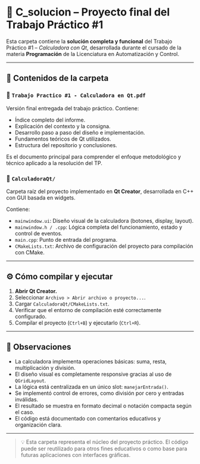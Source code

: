 # 🧪 C_solucion – Proyecto final del Trabajo Práctico #1

Esta carpeta contiene la **solución completa y funcional** del Trabajo Práctico #1 – *Calculadora con Qt*, desarrollada durante el cursado de la materia **Programación** de la Licenciatura en Automatización y Control.

---

## 📄 Contenidos de la carpeta

### 📘 `Trabajo Practico #1 - Calculadora en Qt.pdf`
Versión final entregada del trabajo práctico. Contiene:
- Índice completo del informe.
- Explicación del contexto y la consigna.
- Desarrollo paso a paso del diseño e implementación.
- Fundamentos teóricos de Qt utilizados.
- Estructura del repositorio y conclusiones.

Es el documento principal para comprender el enfoque metodológico y técnico aplicado a la resolución del TP.

### 📁 `CalculadoraQt/`
Carpeta raíz del proyecto implementado en **Qt Creator**, desarrollada en C++ con GUI basada en widgets.

Contiene:
- `mainwindow.ui`: Diseño visual de la calculadora (botones, display, layout).
- `mainwindow.h / .cpp`: Lógica completa del funcionamiento, estado y control de eventos.
- `main.cpp`: Punto de entrada del programa.
- `CMakeLists.txt`: Archivo de configuración del proyecto para compilación con CMake.

---

## ⚙️ Cómo compilar y ejecutar

1. **Abrir Qt Creator.**
2. Seleccionar `Archivo > Abrir archivo o proyecto...`.
3. Cargar `CalculadoraQt/CMakeLists.txt`.
4. Verificar que el entorno de compilación esté correctamente configurado.
5. Compilar el proyecto (`Ctrl+B`) y ejecutarlo (`Ctrl+R`).

---

## 📎 Observaciones

- La calculadora implementa operaciones básicas: suma, resta, multiplicación y división.
- El diseño visual es completamente responsive gracias al uso de `QGridLayout`.
- La lógica está centralizada en un único slot: `manejarEntrada()`.
- Se implementó control de errores, como división por cero y entradas inválidas.
- El resultado se muestra en formato decimal o notación compacta según el caso.
- El código está documentado con comentarios educativos y organización clara.

---

> 💡 Esta carpeta representa el núcleo del proyecto práctico. El código puede ser reutilizado para otros fines educativos o como base para futuras aplicaciones con interfaces gráficas.
